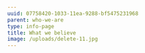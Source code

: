 ```yaml
---
uuid: 07758420-1033-11ea-9288-bf5475231968
parent: who-we-are
type: info-page
title: What we believe
image: /uploads/delete-11.jpg
---
```


